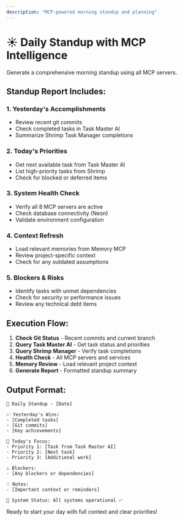 ```yaml
---
description: "MCP-powered morning standup and planning"
---
```


# ☀️ Daily Standup with MCP Intelligence

Generate a comprehensive morning standup using all MCP servers.

## Standup Report Includes:

### 1. Yesterday's Accomplishments
- Review recent git commits
- Check completed tasks in Task Master AI
- Summarize Shrimp Task Manager completions

### 2. Today's Priorities
- Get next available task from Task Master AI
- List high-priority tasks from Shrimp
- Check for blocked or deferred items

### 3. System Health Check
- Verify all 8 MCP servers are active
- Check database connectivity (Neon)
- Validate environment configuration

### 4. Context Refresh
- Load relevant memories from Memory MCP
- Review project-specific context
- Check for any outdated assumptions

### 5. Blockers & Risks
- Identify tasks with unmet dependencies
- Check for security or performance issues
- Review any technical debt items

## Execution Flow:

1. **Check Git Status** - Recent commits and current branch
2. **Query Task Master AI** - Get task status and priorities
3. **Query Shrimp Manager** - Verify task completions
4. **Health Check** - All MCP servers and services
5. **Memory Review** - Load relevant project context
6. **Generate Report** - Formatted standup summary

## Output Format:

```
🌅 Daily Standup - [Date]

✅ Yesterday's Wins:
- [Completed tasks]
- [Git commits]
- [Key achievements]

🎯 Today's Focus:
- Priority 1: [Task from Task Master AI]
- Priority 2: [Next task]
- Priority 3: [Additional work]

⚠️ Blockers:
- [Any blockers or dependencies]

💡 Notes:
- [Important context or reminders]

🏥 System Status: All systems operational ✅
```

Ready to start your day with full context and clear priorities!

